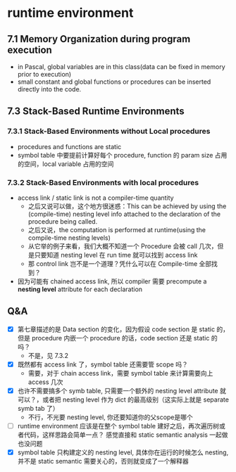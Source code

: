 # runtime environment

## 7.1 Memory Organization during program execution

- in Pascal, global variables are in this class(data can be fixed in memory prior to execution)
- small constant and global functions or procedures can be inserted directly into the code.

## 7.3 Stack-Based Runtime Environments

### 7.3.1 Stack-Based Environments without Local procedures

- procedures and functions are static
- symbol table 中要提前计算好每个 procedure, function 的 param size 占用的空间，local variable 占用的空间

### 7.3.2 Stack-Based Environments with local procedures

- access link / static link is not a compiler-time quantity
    - 之后又说可以做，这个地方很迷惑：This can be achieved by using the (compile-time) nesting level info attached to the 
    declaration of the procedure being called.
    - 之后又说，the computation is performed at runtime(using the compile-time nesting levels)
    - 从它举的例子来看，我们大概不知道一个 Procedure 会被 call 几次，但是只要知道 nesting level 在 run time 就可以找到 access link
    - 那 control link 岂不是一个道理？凭什么可以在 Compile-time 全部找到？
- 因为可能有 chained access link, 所以 compiler 需要 precompute a **nesting level** attribute for each declaration


## Q&A

- [x] 第七章描述的是 Data section 的变化，因为假设 code section 是 static 的，但是 procedure 内嵌一个 procedure 的话，code 
section 还是 static 的吗？
    - 不是，见 7.3.2
- [x] 既然都有 access link 了，symbol table 还需要管 scope 吗？
    - 需要，对于 chain access link，需要 symbol table 来计算需要向上 access 几次
- [x] 也许不需要搞多个 symb table, 只需要一个额外的 nesting level attribute 就可以？，或者把 nesting level 作为 dict 的最高级别（这实际上就是 separate symb tab 了）
    - 不行，不光要 nesting level, 你还要知道你的父scope是哪个
- [ ] runtime environment 应该是在整个 symbol table 建好之后，再次遍历树或者代码，这样思路会简单一点？
        感觉直接和 static semantic analysis 一起做也没问题
- [x] symbol table 只构建定义的 nesting level, 具体你在运行的时候怎么 nesting, 并不是 static semantic 需要关心的，否则就变成了一个解释器